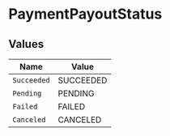 # PaymentPayoutStatus


## Values

| Name        | Value       |
| ----------- | ----------- |
| `Succeeded` | SUCCEEDED   |
| `Pending`   | PENDING     |
| `Failed`    | FAILED      |
| `Canceled`  | CANCELED    |